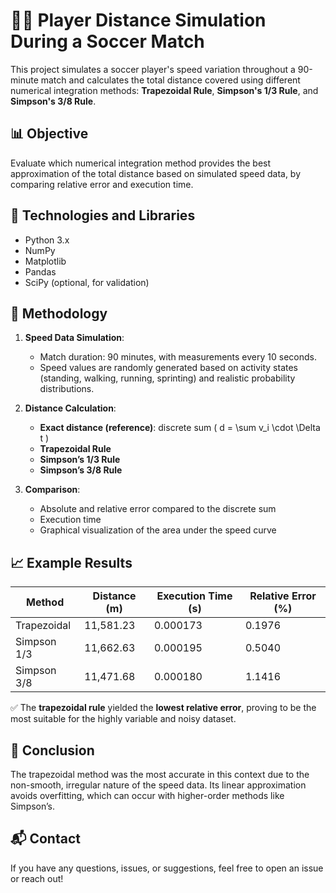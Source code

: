 # 🏃‍♂️ Player Distance Simulation During a Soccer Match

This project simulates a soccer player's speed variation throughout a 90-minute match and calculates the total distance covered using different numerical integration methods: **Trapezoidal Rule**, **Simpson's 1/3 Rule**, and **Simpson's 3/8 Rule**.

## 📊 Objective

Evaluate which numerical integration method provides the best approximation of the total distance based on simulated speed data, by comparing relative error and execution time.

## 🧪 Technologies and Libraries

- Python 3.x
- NumPy
- Matplotlib
- Pandas
- SciPy (optional, for validation)

## 🧠 Methodology

1. **Speed Data Simulation**:
   - Match duration: 90 minutes, with measurements every 10 seconds.
   - Speed values are randomly generated based on activity states (standing, walking, running, sprinting) and realistic probability distributions.

2. **Distance Calculation**:
   - **Exact distance (reference)**: discrete sum \( d = \sum v_i \cdot \Delta t \)
   - **Trapezoidal Rule**
   - **Simpson’s 1/3 Rule**
   - **Simpson’s 3/8 Rule**

3. **Comparison**:
   - Absolute and relative error compared to the discrete sum
   - Execution time
   - Graphical visualization of the area under the speed curve

## 📈 Example Results

| Method         | Distance (m) | Execution Time (s) | Relative Error (%) |
|----------------|--------------|---------------------|---------------------|
| Trapezoidal    | 11,581.23    | 0.000173            | 0.1976              |
| Simpson 1/3    | 11,662.63    | 0.000195            | 0.5040              |
| Simpson 3/8    | 11,471.68    | 0.000180            | 1.1416              |

✅ The **trapezoidal rule** yielded the **lowest relative error**, proving to be the most suitable for the highly variable and noisy dataset.

## 📌 Conclusion

The trapezoidal method was the most accurate in this context due to the non-smooth, irregular nature of the speed data. Its linear approximation avoids overfitting, which can occur with higher-order methods like Simpson’s.

## 📬 Contact
If you have any questions, issues, or suggestions, feel free to open an issue or reach out!
